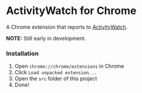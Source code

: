 # ActivityWatch for Chrome
A Chrome extension that reports to [ActivityWatch](https://github.com/ErikBjare/activitywatch).

**NOTE:** Still early in development.


### Installation

1. Open `chrome://chrome/extensions` in Chrome
2. Click `Load unpacked extension...`
3. Open the `src` folder of this project
4. Done!
